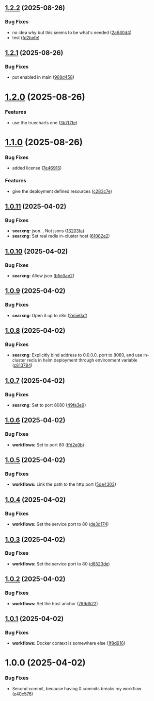 ## [1.2.2](https://github.com/webgrip/searxng-application/compare/1.2.1...1.2.2) (2025-08-26)


### Bug Fixes

* no idea why but this seems to be what's needed ([2a640d4](https://github.com/webgrip/searxng-application/commit/2a640d4b3c05b746e680cb0f809fbf74f1ea9815))
* test ([fd2befe](https://github.com/webgrip/searxng-application/commit/fd2befe4cefd5bfb66e2bcd80290ffbc6d08e90e))

## [1.2.1](https://github.com/webgrip/searxng-application/compare/1.2.0...1.2.1) (2025-08-26)


### Bug Fixes

* put enabled in main ([988d458](https://github.com/webgrip/searxng-application/commit/988d4583a275bdc8da5adda0bc3cd537b08e8fa7))

# [1.2.0](https://github.com/webgrip/searxng-application/compare/1.1.0...1.2.0) (2025-08-26)


### Features

* use the truecharts  one ([3b7f7fe](https://github.com/webgrip/searxng-application/commit/3b7f7fe15aa72463b876edfb7e4b1fe027402e9e))

# [1.1.0](https://github.com/webgrip/searxng-application/compare/1.0.11...1.1.0) (2025-08-26)


### Bug Fixes

* added license ([7e46916](https://github.com/webgrip/searxng-application/commit/7e469162acc7508cbd2c4c3cc1f3e39c50ee00bf))


### Features

* give the deployment defined resources ([c283c7e](https://github.com/webgrip/searxng-application/commit/c283c7edd905d75a8e0a068e06f2c4f23200d9d1))

## [1.0.11](https://github.com/webgrip/searxng-application/compare/1.0.10...1.0.11) (2025-04-02)


### Bug Fixes

* **searxng:** json... Not jsons ([13203fa](https://github.com/webgrip/searxng-application/commit/13203fa63d725bdfe0e6d887c8d5b5c70d2aa2ef))
* **searxng:** Set real redis in-cluster host ([61082e2](https://github.com/webgrip/searxng-application/commit/61082e2bd9d5d81758460a92a9b1013b3c07f1fe))

## [1.0.10](https://github.com/webgrip/searxng-application/compare/1.0.9...1.0.10) (2025-04-02)


### Bug Fixes

* **searxng:** Allow json ([b5e0ae2](https://github.com/webgrip/searxng-application/commit/b5e0ae2737b27e1fbe32defe39e68bb35325adcb))

## [1.0.9](https://github.com/webgrip/searxng-application/compare/1.0.8...1.0.9) (2025-04-02)


### Bug Fixes

* **searxng:** Open it up to n8n ([2e5e0af](https://github.com/webgrip/searxng-application/commit/2e5e0af24189b36ec4e3dd272489f8a6cdb310c9))

## [1.0.8](https://github.com/webgrip/searxng-application/compare/1.0.7...1.0.8) (2025-04-02)


### Bug Fixes

* **searxng:** Explicitly bind address to 0.0.0.0, port to 8080, and use in-cluster redis in helm deployment through environment variable ([c813784](https://github.com/webgrip/searxng-application/commit/c8137843e3a35b4b3edcca5e818a728883ed6865))

## [1.0.7](https://github.com/webgrip/searxng-application/compare/1.0.6...1.0.7) (2025-04-02)


### Bug Fixes

* **searxng:** Set to port 8080 ([49fa3e9](https://github.com/webgrip/searxng-application/commit/49fa3e9f9dca7b4809f7e6f6e0d93da56b863870))

## [1.0.6](https://github.com/webgrip/searxng-application/compare/1.0.5...1.0.6) (2025-04-02)


### Bug Fixes

* **workflows:** Set to port 80 ([ffd2e0b](https://github.com/webgrip/searxng-application/commit/ffd2e0bdfd59b3ac444029b6881825d7c8b5f4d0))

## [1.0.5](https://github.com/webgrip/searxng-application/compare/1.0.4...1.0.5) (2025-04-02)


### Bug Fixes

* **workflows:** Link the path to the http port ([5de4303](https://github.com/webgrip/searxng-application/commit/5de4303b6288445b37052c228db563f4b00ec2f1))

## [1.0.4](https://github.com/webgrip/searxng-application/compare/1.0.3...1.0.4) (2025-04-02)


### Bug Fixes

* **workflows:** Set the service port to 80 ([de3d174](https://github.com/webgrip/searxng-application/commit/de3d1748130ad0b3b060e72831d2d54188d87f6f))

## [1.0.3](https://github.com/webgrip/searxng-application/compare/1.0.2...1.0.3) (2025-04-02)


### Bug Fixes

* **workflows:** Set the service port to 80 ([d8523de](https://github.com/webgrip/searxng-application/commit/d8523de4fa97e48c9ddc506991d0e74df2116e21))

## [1.0.2](https://github.com/webgrip/searxng-application/compare/1.0.1...1.0.2) (2025-04-02)


### Bug Fixes

* **workflows:** Set the host anchor ([799d522](https://github.com/webgrip/searxng-application/commit/799d522bcf5db727416a0a5e1cb3214997ed6b16))

## [1.0.1](https://github.com/webgrip/searxng-application/compare/1.0.0...1.0.1) (2025-04-02)


### Bug Fixes

* **workflows:** Docker context is somewhere else ([1f8d916](https://github.com/webgrip/searxng-application/commit/1f8d9166d2bac9f99f4fdedb2cb9c8aa4b2d4d9f))

# 1.0.0 (2025-04-02)


### Bug Fixes

* Second commit, because having 0 commits breaks my workflow ([e40c576](https://github.com/webgrip/searxng-application/commit/e40c5765b43800110774b30e1ebc4ed05a2d5a98))
